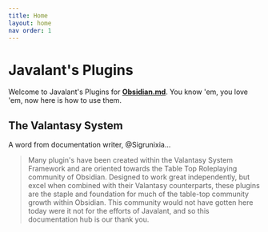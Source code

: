 ```yaml
---
title: Home
layout: home
nav order: 1
---
```



# Javalant's Plugins

Welcome to Javalant's Plugins for **[Obsidian.md](https://obsidian.md)**. You know 'em, you love 'em, now here is how to use them. 



## The Valantasy System

A word from documentation writer, @Sigrunixia...

> Many plugin's have been created within the Valantasy System Framework and are oriented towards the Table Top Roleplaying community of Obsidian. Designed to work great independently, but excel when combined with their Valantasy counterparts, these plugins are the staple and foundation for much of the table-top community growth within Obsidian. This community would not have gotten here today were it not for the efforts of Javalant, and so this documentation hub is our thank you.

